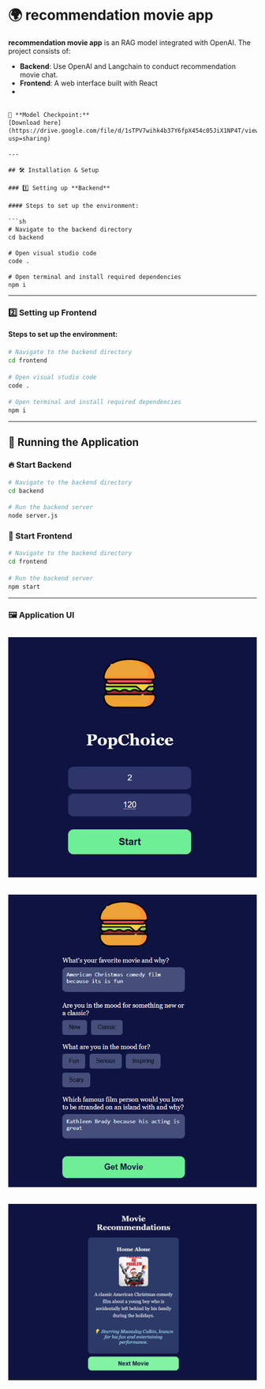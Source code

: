 # 🌍 recommendation movie app

**recommendation movie app** is an RAG model integrated with OpenAI. The project consists of:

- **Backend**: Use OpenAI and Langchain to conduct recommendation movie chat.
- **Frontend**: A web interface built with React
- 
```

🔗 **Model Checkpoint:**  
[Download here](https://drive.google.com/file/d/1sTPV7wihk4b37Y6fpX454c05JiX1NP4T/view?usp=sharing)

---

## 🛠 Installation & Setup

### 1️⃣ Setting up **Backend**

#### Steps to set up the environment:

```sh
# Navigate to the backend directory
cd backend

# Open visual studio code
code .

# Open terminal and install required dependencies
npm i
```

---

### 2️⃣ Setting up **Frontend**

#### Steps to set up the environment:

```sh
# Navigate to the backend directory
cd frontend

# Open visual studio code
code .

# Open terminal and install required dependencies
npm i
```

---

## 🚀 Running the Application

### 🔥 Start Backend
```sh
# Navigate to the backend directory
cd backend

# Run the backend server
node server.js 
```

### 🎨 Start Frontend
```sh
# Navigate to the backend directory
cd frontend

# Run the backend server
npm start  
```

---

### 🖼️ Application UI
![Application UI](images/start.jpg)
---
![Application UI](images/question.jpg)
---
![Application UI](images/movies.jpg)
---
